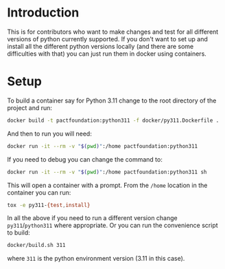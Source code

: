 # Introduction

This is for contributors who want to make changes and test for all different
versions of python currently supported. If you don't want to set up and install
all the different python versions locally (and there are some difficulties with
that) you can just run them in docker using containers.

# Setup

To build a container say for Python 3.11 change to the root directory of the
project and run:

```bash
docker build -t pactfoundation:python311 -f docker/py311.Dockerfile .
```

And then to run you will need:

```bash
docker run -it --rm -v "$(pwd)":/home pactfoundation:python311
```

If you need to debug you can change the command to:

```bash
docker run -it --rm -v "$(pwd)":/home pactfoundation:python311 sh
```

This will open a container with a prompt. From the `/home` location in the
container you can run:

```bash
tox -e py311-{test,install}
```

In all the above if you need to run a different version change
`py311`/`python311` where appropriate.  Or you can run the convenience script
to build:

```bash
docker/build.sh 311
```

where `311` is the python environment version (3.11 in this case).
